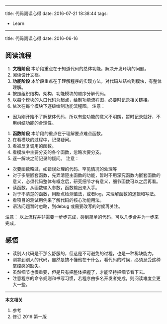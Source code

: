 ----
title: 代码阅读心得
date: 2016-07-21 18:38:44
tags:
- Learn
----
title: 代码阅读心得
date: 2016-06-16

## 阅读流程
1. **文档阶段**
  本阶段重点在于知道代码的总体功能，解决开发环境的问题。
  1. 阅读设计文档。
1. **功能阶段**
  本阶段重点在于理解程序的实现方法，对代码从结构到模块，有整体理解。
  1. 按照组织结构，架构，功能模块的顺序分解代码。
  1. 以每个模块的入口代码为起点，绘制功能流程图，必要时记录相关链接。
  1. 依次在每个模块下逐级绘制功能流程图。
  注意：
  - 因为刚开始不了解整体代码，所以有些功能的意义不明朗，暂时记录就好，不用纠结功能的合理性。
1. **函数阶段**
  本阶段的重点在于理解要点难点函数。
  1. 在看模块的过程中，记录疑问。
  1. 看被反复调用的函数。
  1. 看模块中主要分支的各个函数，忽略次要分支。
  1. 逐一解决之前记录的疑问。
  注意：
  - 次要函数略过，如错误处理的代码、罕见情况的处理等
  - 对于多层嵌套函数，先弄清楚主函数的功能，暂时不用深究函数内嵌套函数的意义，必须代码整体有概念后，研究细节才有意义，细节函数可以之后再看。
  - 读函数，从函数输入参数，函数输出来入手。
  - 对于不清楚的函数，用断点检测值法，或者log，来理解函数的逻辑和写法。
  - 看项目的测试用例来了解代码的核心功能用法。
  - 语法问题暂时忽略，到debug 或需要改写的时候再关注。

注意：
以上流程并非需要一步步完成，碰到简单的代码，可以几步合并为一步来完成。

## 感悟
- 读别人代码是不那么舒服的，但这是不可避免的过程，也是一种稀缺能力。
- 刚拿到别人的代码，自然是搞不懂他在干什么，看代码的时候，必须忍受这种掌控感的缺失。
- 虽然细节也很重要，但是只有把整体把握了，才能坚持把细节看下去。
- 注意程序的命令规则和书写习惯，若程序由多名开发者完成，则阅读难度会更大一些。

***
**本文相关**
1. 参考
1. 修订
2016:第一版
